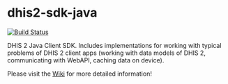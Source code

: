 # dhis2-sdk-java
[![Build Status](https://travis-ci.org/dhis2/dhis2-sdk-java.svg?branch=master)](https://travis-ci.org/dhis2/dhis2-sdk-java)

DHIS 2 Java Client SDK. Includes implementations for working with typical problems of DHIS 2 client apps (working with data models of DHIS 2, communicating with WebAPI, caching data on device).

Please visit the [Wiki](https://github.com/dhis2/dhis2-sdk-java/wiki/Client-SDK-for-DHIS-2-in-Java) for more detailed information!
